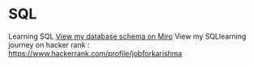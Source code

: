 # SQL
Learning SQL
[View my database schema on Miro](https://miro.com/app/board/uXjVIykUfng=/)
View my SQLlearning journey on hacker rank : https://www.hackerrank.com/profile/jobforkarishma
